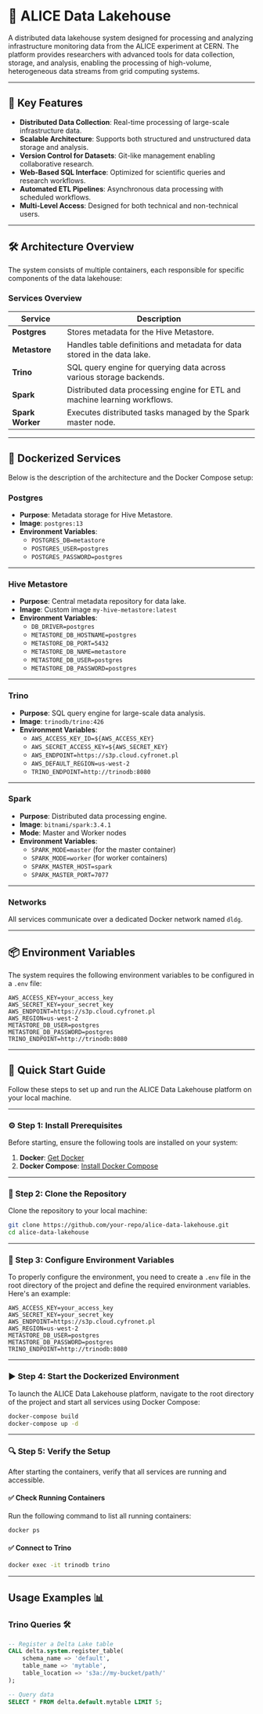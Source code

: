 # 🚀 ALICE Data Lakehouse

A distributed data lakehouse system designed for processing and analyzing infrastructure monitoring data from the ALICE experiment at CERN. The platform provides researchers with advanced tools for data collection, storage, and analysis, enabling the processing of high-volume, heterogeneous data streams from grid computing systems.

---

## 🌟 Key Features
- **Distributed Data Collection**: Real-time processing of large-scale infrastructure data.
- **Scalable Architecture**: Supports both structured and unstructured data storage and analysis.
- **Version Control for Datasets**: Git-like management enabling collaborative research.
- **Web-Based SQL Interface**: Optimized for scientific queries and research workflows.
- **Automated ETL Pipelines**: Asynchronous data processing with scheduled workflows.
- **Multi-Level Access**: Designed for both technical and non-technical users.

---

## 🛠️ Architecture Overview

The system consists of multiple containers, each responsible for specific components of the data lakehouse:

### **Services Overview**

| Service       | Description                                                                 |
|---------------|-----------------------------------------------------------------------------|
| **Postgres**  | Stores metadata for the Hive Metastore.                                     |
| **Metastore** | Handles table definitions and metadata for data stored in the data lake.    |
| **Trino**     | SQL query engine for querying data across various storage backends.         |
| **Spark**     | Distributed data processing engine for ETL and machine learning workflows.  |
| **Spark Worker** | Executes distributed tasks managed by the Spark master node.            |

---

## 🐳 Dockerized Services

Below is the description of the architecture and the Docker Compose setup:

### **Postgres**
- **Purpose**: Metadata storage for Hive Metastore.
- **Image**: `postgres:13`
- **Environment Variables**:
  - `POSTGRES_DB=metastore`
  - `POSTGRES_USER=postgres`
  - `POSTGRES_PASSWORD=postgres`

---

### **Hive Metastore**
- **Purpose**: Central metadata repository for data lake.
- **Image**: Custom image `my-hive-metastore:latest`
- **Environment Variables**:
  - `DB_DRIVER=postgres`
  - `METASTORE_DB_HOSTNAME=postgres`
  - `METASTORE_DB_PORT=5432`
  - `METASTORE_DB_NAME=metastore`
  - `METASTORE_DB_USER=postgres`
  - `METASTORE_DB_PASSWORD=postgres`

---

### **Trino**
- **Purpose**: SQL query engine for large-scale data analysis.
- **Image**: `trinodb/trino:426`
- **Environment Variables**:
  - `AWS_ACCESS_KEY_ID=${AWS_ACCESS_KEY}`
  - `AWS_SECRET_ACCESS_KEY=${AWS_SECRET_KEY}`
  - `AWS_ENDPOINT=https://s3p.cloud.cyfronet.pl`
  - `AWS_DEFAULT_REGION=us-west-2`
  - `TRINO_ENDPOINT=http://trinodb:8080`

---

### **Spark**
- **Purpose**: Distributed data processing engine.
- **Image**: `bitnami/spark:3.4.1`
- **Mode**: Master and Worker nodes
- **Environment Variables**:
  - `SPARK_MODE=master` (for the master container)
  - `SPARK_MODE=worker` (for worker containers)
  - `SPARK_MASTER_HOST=spark`
  - `SPARK_MASTER_PORT=7077`

---

### **Networks**
All services communicate over a dedicated Docker network named `dldg`.

---

## 📦 Environment Variables

The system requires the following environment variables to be configured in a `.env` file:

```plaintext
AWS_ACCESS_KEY=your_access_key
AWS_SECRET_KEY=your_secret_key
AWS_ENDPOINT=https://s3p.cloud.cyfronet.pl
AWS_REGION=us-west-2
METASTORE_DB_USER=postgres
METASTORE_DB_PASSWORD=postgres
TRINO_ENDPOINT=http://trinodb:8080
```
---

## 🚀 Quick Start Guide

Follow these steps to set up and run the ALICE Data Lakehouse platform on your local machine.

---

### ⚙️ Step 1: Install Prerequisites
Before starting, ensure the following tools are installed on your system:
1. **Docker**: [Get Docker](https://docs.docker.com/get-docker/)
2. **Docker Compose**: [Install Docker Compose](https://docs.docker.com/compose/install/)

---

### 📝 Step 2: Clone the Repository
Clone the repository to your local machine:
```bash
git clone https://github.com/your-repo/alice-data-lakehouse.git
cd alice-data-lakehouse
```
---

### 🔧 Step 3: Configure Environment Variables
To properly configure the environment, you need to create a `.env` file in the root directory of the project and define the required environment variables. Here's an example:

```plaintext
AWS_ACCESS_KEY=your_access_key
AWS_SECRET_KEY=your_secret_key
AWS_ENDPOINT=https://s3p.cloud.cyfronet.pl
AWS_REGION=us-west-2
METASTORE_DB_USER=postgres
METASTORE_DB_PASSWORD=postgres
TRINO_ENDPOINT=http://trinodb:8080
```

---

### ▶️ Step 4: Start the Dockerized Environment

To launch the ALICE Data Lakehouse platform, navigate to the root directory of the project and start all services using Docker Compose:

```bash
docker-compose build
docker-compose up -d
```

---
### 🔍 Step 5: Verify the Setup

After starting the containers, verify that all services are running and accessible.


#### ✅ Check Running Containers
Run the following command to list all running containers:
```bash
docker ps
```

#### ✅ Connect to Trino
```bash
docker exec -it trinodb trino
```

---

## **Usage Examples** 📊  

### **Trino Queries** 🛠️  
```sql
-- Register a Delta Lake table
CALL delta.system.register_table(
    schema_name => 'default',
    table_name => 'mytable',
    table_location => 's3a://my-bucket/path/'
);

-- Query data
SELECT * FROM delta.default.mytable LIMIT 5;
```


